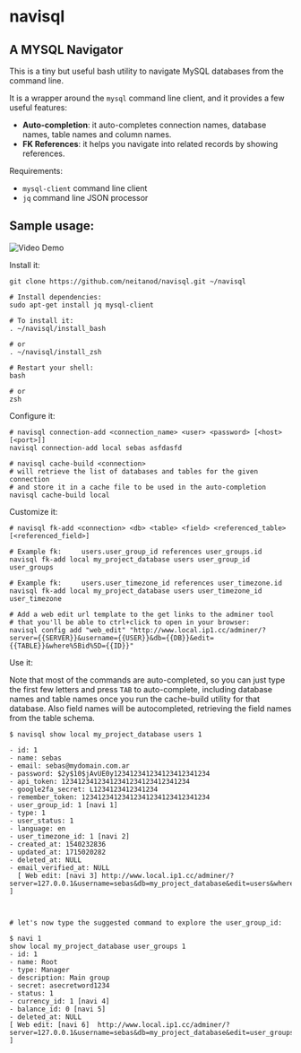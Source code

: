 navisql
=======
A MYSQL Navigator
-----------------

This is a tiny but useful bash utility to navigate MySQL databases from the command line.

It is a wrapper around the `mysql` command line client, and it provides a few useful features: 

- **Auto-completion**: it auto-completes connection names, database names, table names and column names.
- **FK References**: it helps you navigate into related records by showing references.

Requirements:
- `mysql-client` command line client
- `jq` command line JSON processor

Sample usage:
-------------


![Video Demo](https://notas.ip1.cc/varios/navisql/navisql_usage_demo.gif)


Install it:

    git clone https://github.com/neitanod/navisql.git ~/navisql

    # Install dependencies:
    sudo apt-get install jq mysql-client

    # To install it:
    . ~/navisql/install_bash

    # or
    . ~/navisql/install_zsh

    # Restart your shell:
    bash

    # or
    zsh 

Configure it:

    # navisql connection-add <connection_name> <user> <password> [<host> [<port>]]
    navisql connection-add local sebas asfdasfd

    # navisql cache-build <connection>
    # will retrieve the list of databases and tables for the given connection
    # and store it in a cache file to be used in the auto-completion
    navisql cache-build local

Customize it:

    # navisql fk-add <connection> <db> <table> <field> <referenced_table> [<referenced_field>]

    # Example fk:     users.user_group_id references user_groups.id
    navisql fk-add local my_project_database users user_group_id user_groups

    # Example fk:     users.user_timezone_id references user_timezone.id
    navisql fk-add local my_project_database users user_timezone_id user_timezone

    # Add a web edit url template to the get links to the adminer tool
    # that you'll be able to ctrl+click to open in your browser:
    navisql config add "web_edit" "http://www.local.ip1.cc/adminer/?server={{SERVER}}&username={{USER}}&db={{DB}}&edit={{TABLE}}&where%5Bid%5D={{ID}}"

Use it:

Note that most of the commands are auto-completed, so you can just type the first few letters and press `TAB` to auto-complete, including database names and table names once you run the cache-build utility for that database.  Also field names will be autocompleted, retrieving the field names from the table schema.

    $ navisql show local my_project_database users 1

    - id: 1
    - name: sebas
    - email: sebas@mydomain.com.ar
    - password: $2y$10$jAvUE0y123412341234123412341234
    - api_token: 12341234123412341234123412341234
    - google2fa_secret: L1234123412341234
    - remember_token: 12341234123412341234123412341234
    - user_group_id: 1 [navi 1]
    - type: 1
    - user_status: 1
    - language: en
    - user_timezone_id: 1 [navi 2]
    - created_at: 1540232836
    - updated_at: 1715020282
    - deleted_at: NULL
    - email_verified_at: NULL
      [ Web edit: [navi 3] http://www.local.ip1.cc/adminer/?server=127.0.0.1&username=sebas&db=my_project_database&edit=users&where%5Bid%5D=1 ]



    # let's now type the suggested command to explore the user_group_id:

    $ navi 1
    show local my_project_database user_groups 1 
    - id: 1 
    - name: Root 
    - type: Manager 
    - description: Main group
    - secret: asecretword1234 
    - status: 1 
    - currency_id: 1 [navi 4]
    - balance_id: 0 [navi 5]
    - deleted_at: NULL 
    [ Web edit: [navi 6]  http://www.local.ip1.cc/adminer/?server=127.0.0.1&username=sebas&db=my_project_database&edit=user_groups&where%5Bid%5D=1 ]

